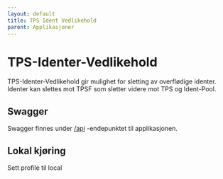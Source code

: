```yaml
---
layout: default
title: TPS Ident Vedlikehold
parent: Applikasjoner
---
```


# TPS-Identer-Vedlikehold
TPS-Identer-Vedlikehold gir mulighet for sletting av overflødige identer. 
Identer kan slettes mot TPSF som sletter videre mot TPS og Ident-Pool.
 
## Swagger
Swagger finnes under [/api](https://tps-identer-vedlikehold.dev.adeo.no/swagger) -endepunktet til applikasjonen.

## Lokal kjøring
Sett profile til local
